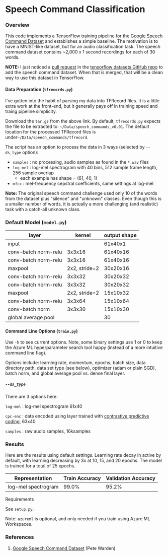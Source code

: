 # Speech Command Classification

### Overview

This code implements a TensorFlow training pipeline for the [Google Speech Command Dataset](https://ai.googleblog.com/2017/08/launching-speech-commands-dataset.html) and establishes a simple baseline. The motivation is to have a MNIST-like dataset, but for an audio classification task. The speech command dataset contains ~2,000 x 1 second recordings for each of 30 words.

**NOTE:** I just noticed a [pull request](https://github.com/tensorflow/datasets/pull/992) in the [tensorflow datasets GitHub repo](https://github.com/tensorflow/datasets) to add the speech command dataset. When that is merged, that will be a clean way to use this dataset in TensorFlow. 

#### Data Preparation (`tfrecords.py`)

I've gotten into the habit of parsing my data into TFRecord files. It is a little extra work at the front-end, but it generally pays off in training speed and traing pipeline simplicity.

Download the `tar.gz` from the above link. By default, `tfrecords.py` expects the file to be extracted to: `~/Data/speech_commands_v0.01`. The default location for the processed TFRecord files is under`~/Data/speech_commands/tfrecord`.

The script has an option to process the data in 3 ways (selected by `--ds_type` option):

- `samples` : no processing, audio samples as found in the `*.wav` files
- `log-mel` : log-mel spectrogram with 40 bins, 512 sample frame length, 256 sample overlap
  - each example has shape = (61, 40, 1)
- `mfcc` : mel-frequency cepstral coefficients, same settings at log-mel

**Note:** The original speech command challenge used only 10 of the words from the dataset plus "silence" and "unknown" classes. Even though this is a smaller number of words, it is actually a more challenging (and realistic) task with a catch-all unknown class. 

### Default Model (`model.py`)

| layer                | kernel        | output shape |
| -------------------- | ------------- | ------------ |
| input                |               | 61x40x1      |
| conv-batch norm-relu | 3x3x16        | 61x40x16     |
| conv-batch norm-relu | 3x3x16        | 61x40x16     |
| maxpool              | 2x2, stride=2 | 30x20x16     |
| conv-batch norm-relu | 3x3x32        | 30x20x32     |
| conv-batch norm-relu | 3x3x32        | 30x20x32     |
| maxpool              | 2x2, stride=2 | 15x10x32     |
| conv-batch norm-relu | 3x3x64        | 15x10x64     |
| conv-batch norm      | 3x3x30        | 15x10x30     |
| global average pool  |               | 30           |

#### Command Line Options (`train.py`)

Use `-h` to see current options. Note, some binary settings use 1 or 0 to keep the Azure ML hyperparameter search tool happy (instead of a more intuitive command line flag).

Options include: learning rate, momentum, epochs, batch size, data directory path, data set type (see below), optimizer (adam or plain SGD), batch norm, and global average pool vs. dense final layer.

##### `--ds_type`

There are 3 options here:

`log-mel` : log-mel spectrogram 61x40

`cpc-enc` : data encoded using layer trained with [contrastive predictive coding](https://github.com/pat-coady/contrast-pred-code), 63x40

`samples` : raw audio samples, 16ksamples

### Results

Here are the results using default settings. Learning rate decay in active by default, with learning decreasing by 3x at 10, 15, and 20 epochs. The model is trained for a total of 25 epochs.

| Representation      | Train Accuracy | Validation Accuracy |
| ------------------- | -------------- | ------------------- |
| log-mel spectrogram | 99.0%          | 95.2%               |

Requirements

See `setup.py`.

Note: `azureml` is optional, and only needed if you train using Azure ML Workspaces.

### References

1. [Google Speech Command Dataset](https://ai.googleblog.com/2017/08/launching-speech-commands-dataset.html) (Pete Warden)